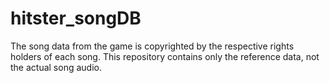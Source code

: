 # hitster_songDB

The song data from the game is copyrighted by the respective rights holders of each song.
This repository contains only the reference data, not the actual song audio.
